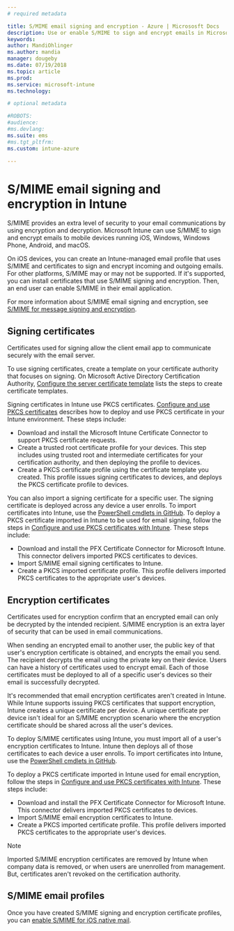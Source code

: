```yaml
---
# required metadata

title: S/MIME email signing and encryption - Azure | Micrososft Docs
description: Use or enable S/MIME to sign and encrypt emails in Microsoft Intune
keywords:
author: MandiOhlinger
ms.author: mandia
manager: dougeby
ms.date: 07/19/2018
ms.topic: article
ms.prod:
ms.service: microsoft-intune
ms.technology:

# optional metadata

#ROBOTS:
#audience:
#ms.devlang:
ms.suite: ems
#ms.tgt_pltfrm:
ms.custom: intune-azure

---
```


# S/MIME email signing and encryption in Intune

S/MIME provides an extra level of security to your email communications by using encryption and decryption. Microsoft Intune can use S/MIME to sign and encrypt emails to mobile devices running iOS, Windows, Windows Phone, Android, and macOS.

On iOS devices, you can create an Intune-managed email profile that uses S/MIME and certificates to sign and encrypt incoming and outgoing emails. For other platforms, S/MIME may or may not be supported. If it's supported, you can install certificates that use S/MIME signing and encryption. Then, an end user can enable S/MIME in their email application.

For more information about S/MIME email signing and encryption, see [S/MIME for message signing and encryption](https://docs.microsoft.com/Exchange/policy-and-compliance/smime).

## Signing certificates

Certificates used for signing allow the client email app to communicate securely with the email server.

To use signing certificates, create a template on your certificate authority that focuses on signing. On Microsoft Active Directory Certification Authority, [Configure the server certificate template](https://docs.microsoft.com/windows-server/networking/core-network-guide/cncg/server-certs/configure-the-server-certificate-template) lists the steps to create certificate templates.

Signing certificates in Intune use PKCS certificates. [Configure and use PKCS certificates](certficates-pfx-configure.md) describes how to deploy and use PKCS certificate in your Intune environment. These steps include:

- Download and install the Microsoft Intune Certificate Connector to support PKCS certificate requests.
- Create a trusted root certificate profile for your devices. This step includes using trusted root and intermediate certificates for your certification authority, and then deploying the profile to devices.
- Create a PKCS certificate profile using the certificate template you created. This profile issues signing certificates to devices, and deploys the PKCS certificate profile to devices.

You can also import a signing certificate for a specific user. The signing certificate is deployed across any device a user enrolls. To import certificates into Intune, use the [PowerShell cmdlets in GitHub](https://github.com/Microsoft/Intune-Resource-Access). To deploy a PKCS certificate imported in  Intune to be used for email signing, follow the steps in [Configure and use PKCS certificates with Intune](certficates-pfx-configure.md). These steps include:

- Download and install the PFX Certificate Connector for Microsoft Intune. This connector delivers imported PKCS certificates to devices.
- Import S/MIME email signing certificates to Intune.
- Create a PKCS imported certificate profile. This profile delivers imported PKCS certificates to the appropriate user's devices.

## Encryption certificates

Certificates used for encryption confirm that an encrypted email can only be decrypted by the intended recipient. S/MIME encryption is an extra layer of security that can be used in email communications.

When sending an encrypted email to another user, the public key of that user's encryption certificate is obtained, and encrypts the email you send. The recipient decrypts the email using the private key on their device. Users can have a history of certificates used to encrypt email. Each of those certificates must be deployed to all of a specific user's devices so their email is successfully decrypted.

It's recommended that email encryption certificates aren't created in Intune. While Intune supports issuing PKCS certificates that support encryption, Intune creates a unique certificate per device. A unique certificate per device isn't ideal for an S/MIME encryption scenario where the encryption certificate should be shared across all the user's devices.

To deploy S/MIME certificates using Intune, you must import all of a user's encryption certificates to Intune. Intune then deploys all of those certificates to each device a user enrolls. To import certificates into Intune, use the [PowerShell cmdlets in GitHub](https://github.com/Microsoft/Intune-Resource-Access).

To deploy a PKCS certificate imported in Intune used for email encryption, follow the steps in [Configure and use PKCS certificates with Intune](certficates-pfx-configure.md). These steps include:

- Download and install the PFX Certificate Connector for Microsoft Intune. This connector delivers imported PKCS certificates to devices.
- Import S/MIME email encryption certificates to Intune.
- Create a PKCS imported certificate profile. This profile delivers imported PKCS certificates to the appropriate user's devices.

 > [!NOTE]
 > Imported S/MIME encryption certificates are removed by Intune when company data is removed, or when users are unenrolled from management. But, certificates aren't revoked on the certification authority.

## S/MIME email profiles

Once you have created S/MIME signing and encryption certificate profiles, you can [enable S/MIME for iOS native mail](email-settings-ios.md).